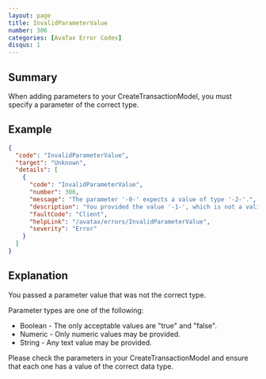 ```yaml
---
layout: page
title: InvalidParameterValue
number: 306
categories: [AvaTax Error Codes]
disqus: 1
---
```


## Summary

When adding parameters to your CreateTransactionModel, you must specify a parameter of the correct type.

## Example

```json
{
  "code": "InvalidParameterValue",
  "target": "Unknown",
  "details": [
    {
      "code": "InvalidParameterValue",
      "number": 306,
      "message": "The parameter '-0-' expects a value of type '-2-'.",
      "description": "You provided the value '-1-', which is not a valid '-2-'.",
      "faultCode": "Client",
      "helpLink": "/avatax/errors/InvalidParameterValue",
      "severity": "Error"
    }
  ]
}
```

## Explanation

You passed a parameter value that was not the correct type.

Parameter types are one of the following:

<ul class="normal">
<li>Boolean - The only acceptable values are "true" and "false".</li>
<li>Numeric - Only numeric values may be provided.</li>
<li>String - Any text value may be provided.</li>
</ul>

Please check the parameters in your CreateTransactionModel and ensure that each one has a value of the correct data type.
